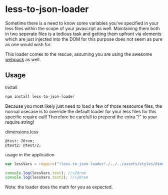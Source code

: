 # less-to-json-loader

Sometime there is a need to know some variables you've specified in your less files within the scope of your javascript as well.
Maintaining them both in two seperate files is a tedious task and getting them upfront via elements which are just injected into the DOM for this purpose does not seem as pure as one would wish for.

This loader comes to the rescue, assuming you are using the awesome [webpack](https://webpack.github.io/) as well.

## Usage

Install
```javascript
npm install less-to-json-loader
```

Because you most likely just need to load a few of those ressource files, the normal usecase is to override the default loader for your less files for this specific require call! Therefore be carefull to prepend the extra "!" to your require string!

dimensions.less
```less
@test: 20rem;
@test2: @test/2;
```

usage in the application
```javascript
var lessVars = require("!less-to-json-loader!./../../assets/styles/dimensions.less");

console.log(lessVars.test); //>20rem
console.log(lessVars.test2); //>10rem
```

Note: the loader does the math for you as expected.
